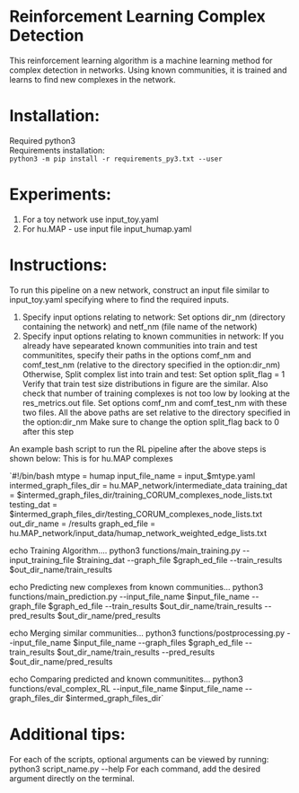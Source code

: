 # Reinforcement Learning Complex Detection
This reinforcement learning algorithm is a machine learning method for complex detection in networks. Using known communities, it is trained and learns to find new complexes in the network.

# Installation:
Required python3                                  
Requirements installation:                        
`python3 -m pip install -r requirements_py3.txt --user`

# Experiments:
1. For a toy network use input_toy.yaml
2. For hu.MAP - use input file input_humap.yaml


# Instructions:
To run this pipeline on a new network, construct an input file similar to input_toy.yaml specifying where to find the required inputs.
1. Specify input options relating to network: Set options dir_nm (directory containing the network) and netf_nm (file name of the network)
2. Specify input options relating to known communities in network: If you already have sepearated known communities into train and test communitites, specify their paths in the options comf_nm and comf_test_nm (relative to the directory specified in the option:dir_nm) Otherwise, Split complex list into train and test: Set option split_flag = 1 Verify that train test size distributions in figure are the similar. Also check that number of training complexes is not too low by looking at the res_metrics.out file. Set options comf_nm and comf_test_nm with these two files. All the above paths are set relative to the directory specified in the option:dir_nm Make sure to change the option split_flag back to 0 after this step

An example bash script to run the RL pipeline after the above steps is shown below: This is for hu.MAP complexes

`#!/bin/bash
mtype = humap
input_file_name = input_$mtype.yaml
intermed_graph_files_dir = hu.MAP_network/intermediate_data
training_dat = $intermed_graph_files_dir/training_CORUM_complexes_node_lists.txt
testing_dat = $intermed_graph_files_dir/testing_CORUM_complexes_node_lists.txt
out_dir_name = /results
graph_ed_file = hu.MAP_network/input_data/humap_network_weighted_edge_lists.txt

echo Training Algorithm....
python3 functions/main_training.py  --input_training_file $training_dat --graph_file $graph_ed_file --train_results $out_dir_name/train_results

echo Predicting new complexes from known communities...
python3 functions/main_prediction.py --input_file_name $input_file_name --graph_file $graph_ed_file --train_results $out_dir_name/train_results --pred_results $out_dir_name/pred_results

echo Merging similar communities...
python3 functions/postprocessing.py --input_file_name $input_file_name --graph_files $graph_ed_file --train_results $out_dir_name/train_results --pred_results $out_dir_name/pred_results

echo Comparing predicted and known communitites...
python3 functions/eval_complex_RL --input_file_name $input_file_name --graph_files_dir $intermed_graph_files_dir`

# Additional tips:
For each of the scripts, optional arguments can be viewed by running: python3 script_name.py --help
For each command, add the desired argument directly on the terminal.
